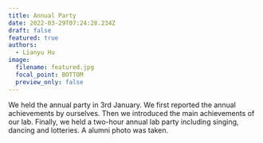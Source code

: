 ```yaml
---
title: Annual Party
date: 2022-03-29T07:24:28.234Z
draft: false
featured: true
authors:
  - Lianyu Hu
image:
  filename: featured.jpg
  focal_point: BOTTOM
  preview_only: false
---
```

We held the annual party in 3rd January. We first reported the annual achievements by ourselves. Then we introduced the main achievements of our lab. Finally, we held a two-hour annual lab party including singing, dancing and lotteries. A alumni photo was taken.